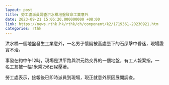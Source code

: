 ```yaml
---
layout: post
title: 勞工處派員調查洪水橋地盤致命工業意外
date: 2023-09-21 15:06:20.000000000 +08:00
link: https://news.rthk.hk/rthk/ch/component/k2/1719361-20230921.htm
categories: rthk
---
```


洪水橋一個地盤發生工業意外，一名男子懷疑被高處墮下的石屎擊中昏迷，現場證實不治。

事發在約中午12時，現場是洪平路與洪元路交界的一個地盤，有工人報案指，一名工友被一幅1米乘2米石屎壓著。

勞工處表示，接報後已即時派員到現場，現正就意外原因展開調查。
